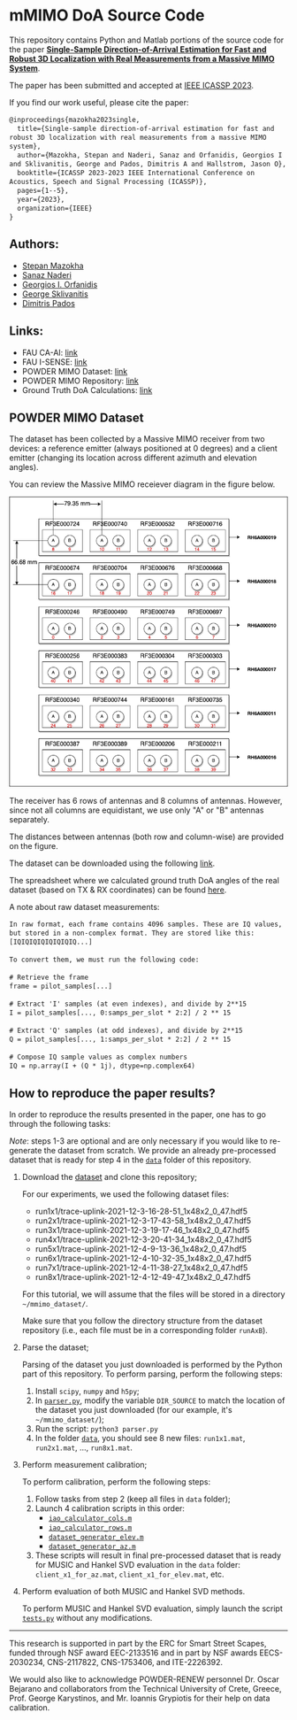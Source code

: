 # mMIMO DoA Source Code

This repository contains Python and Matlab portions of the source code for the paper [**Single-Sample Direction-of-Arrival Estimation for Fast and Robust 3D Localization with Real Measurements from a Massive MIMO System**](./assets/manuscript.pdf).

The paper has been submitted and accepted at [IEEE ICASSP 2023](https://2023.ieeeicassp.org/).

If you find our work useful, please cite the paper:

```
@inproceedings{mazokha2023single,
  title={Single-sample direction-of-arrival estimation for fast and robust 3D localization with real measurements from a massive MIMO system},
  author={Mazokha, Stepan and Naderi, Sanaz and Orfanidis, Georgios I and Sklivanitis, George and Pados, Dimitris A and Hallstrom, Jason O},
  booktitle={ICASSP 2023-2023 IEEE International Conference on Acoustics, Speech and Signal Processing (ICASSP)},
  pages={1--5},
  year={2023},
  organization={IEEE}
}
```

## Authors:
* [Stepan Mazokha](smazokha2016@fau.edu)
* [Sanaz Naderi](snaderi2021@fau.edu)
* [Georgios I. Orfanidis](gorfanidis2021@fau.edu)
* [George Sklivanitis](gsklivanitis@fau.edu)
* [Dimitris Pados](dpados@fau.edu)

## Links:

* FAU CA-AI: [link](https://www.fau.edu/engineering/research/c2a2/)
* FAU I-SENSE: [link](https://www.fau.edu/isense/)
* POWDER MIMO Dataset: [link](https://renew-wireless.org/dataset-aoa.html)
* POWDER MIMO Repository: [link](https://gitlab.flux.utah.edu/cnn-signal-discovery-senior-project/signal-collection)
* Ground Truth DoA Calculations: [link](https://docs.google.com/spreadsheets/d/1pu0bsN7wVaiehZxpgMJO2_AD-s3ZCJVnLLbtSgUTGf8/edit?usp=sharing)

## POWDER MIMO Dataset

The dataset has been collected by a Massive MIMO receiver from two devices: a reference emitter (always positioned at 0 degrees) and a client emitter (changing its location across different azimuth and elevation angles).

You can review the Massive MIMO receiever diagram in the figure below.

![Massive MIMO Antenna Grid Topology](./assets/antenna-grid.png)

The receiver has 6 rows of antennas and 8 columns of antennas. However, since not all columns are equidistant, we use only "A" or "B" antennas separately. 

The distances between antennas (both row and column-wise) are provided on the figure.

The dataset can be downloaded using the following [link](https://renew-wireless.org/dataset-aoa.html).

The spreadsheet where we calculated ground truth DoA angles of the real dataset (based on TX & RX coordinates) can be found [here](https://docs.google.com/spreadsheets/d/1pu0bsN7wVaiehZxpgMJO2_AD-s3ZCJVnLLbtSgUTGf8/edit?usp=sharing).

A note about raw dataset measurements:

    In raw format, each frame contains 4096 samples. These are IQ values, but stored in a non-complex format. They are stored like this: [IQIQIQIQIQIQIQIQ...]

    To convert them, we must run the following code:

    # Retrieve the frame
    frame = pilot_samples[...]

    # Extract 'I' samples (at even indexes), and divide by 2**15
    I = pilot_samples[..., 0:samps_per_slot * 2:2] / 2 ** 15

    # Extract 'Q' samples (at odd indexes), and divide by 2**15
    Q = pilot_samples[..., 1:samps_per_slot * 2:2] / 2 ** 15

    # Compose IQ sample values as complex numbers
    IQ = np.array(I + (Q * 1j), dtype=np.complex64)

## How to reproduce the paper results?

In order to reproduce the results presented in the paper, one has to go through the following tasks:

*Note*: steps 1-3 are optional and are only necessary if you would like to re-generate the dataset from scratch. We provide an already pre-processed dataset that is ready for step 4 in the [`data`](./data/) folder of this repository.

1. Download the [dataset](https://renew-wireless.org/dataset-aoa.html) and clone this repository;

    For our experiments, we used the following dataset files:

    * run1x1/trace-uplink-2021-12-3-16-28-51_1x48x2_0_47.hdf5
    * run2x1/trace-uplink-2021-12-3-17-43-58_1x48x2_0_47.hdf5
    * run3x1/trace-uplink-2021-12-3-19-17-46_1x48x2_0_47.hdf5
    * run4x1/trace-uplink-2021-12-3-20-41-34_1x48x2_0_47.hdf5
    * run5x1/trace-uplink-2021-12-4-9-13-36_1x48x2_0_47.hdf5
    * run6x1/trace-uplink-2021-12-4-10-32-35_1x48x2_0_47.hdf5
    * run7x1/trace-uplink-2021-12-4-11-38-27_1x48x2_0_47.hdf5
    * run8x1/trace-uplink-2021-12-4-12-49-47_1x48x2_0_47.hdf5
    
    For this tutorial, we will assume that the files will be stored in a directory `~/mmimo_dataset/`.

    Make sure that you follow the directory structure from the dataset repository (i.e., each file must be in a corresponding folder `runAxB`).

2. Parse the dataset;

    Parsing of the dataset you just downloaded is performed by the Python part of this repository. To perform parsing, perform the following steps:

    1. Install `scipy`, `numpy` and `h5py`;
    2. In [`parser.py`](./src/python/parser/parser.py), modify the variable `DIR_SOURCE` to match the location of the dataset you just downloaded (for our example, it's `~/mmimo_dataset/`);
    3. Run the script: `python3 parser.py`
    4. In the folder [`data`](./data/), you should see 8 new files: `run1x1.mat`, `run2x1.mat`, ..., `run8x1.mat`.

3. Perform measurement calibration;

    To perform calibration, perform the following steps:

    1. Follow tasks from step 2 (keep all files in `data` folder);
    2. Launch 4 calibration scripts in this order:
        * [`iao_calculator_cols.m`](./src/matlab/data_prep/iao_calculator_cols.m)
        * [`iao_calculator_rows.m`](./src/matlab/data_prep/iao_calculator_rows.m)
        * [`dataset_generator_elev.m`](./src/matlab/data_prep/dataset_generator_elev.m)
        * [`dataset_generator_az.m`](./src/matlab/data_prep/dataset_generator_az.m)
    3. These scripts will result in final pre-processed dataset that is ready for MUSIC and Hankel SVD evaluation in the `data` folder: `client_x1_for_az.mat`, `client_x1_for_elev.mat`, etc.

4. Perform evaluation of both MUSIC and Hankel SVD methods.

    To perform MUSIC and Hankel SVD evaluation, simply launch the script [`tests.py`](./src/matlab/evaluation/tests.m) without any modifications.

---

This research is supported in part by the ERC for Smart Street Scapes, funded through NSF award EEC-2133516 and in part by NSF awards EECS-2030234, CNS-2117822, CNS-1753406, and ITE-2226392. 

We would also like to acknowledge POWDER-RENEW personnel Dr. Oscar Bejarano and collaborators from the Technical University of Crete, Greece, Prof. George Karystinos, and Mr. Ioannis Grypiotis for their help on data calibration.
